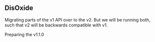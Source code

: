 ## DisOxide

Migrating parts of the v1 API over to the v2.
But we will be running both, such that v2 will be backwards compatible with v1.

Preparing the v1.1.0